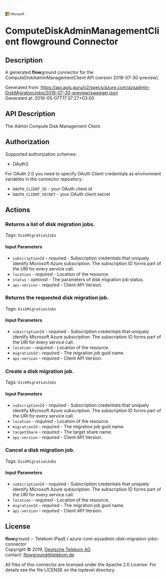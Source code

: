 # ![LOGO](logo.png) ComputeDiskAdminManagementClient **flow**ground Connector

## Description

A generated **flow**ground connector for the ComputeDiskAdminManagementClient API (version 2018-07-30-preview).

Generated from: https://api.apis.guru/v2/specs/azure.com/azsadmin-DiskMigrationJobs/2018-07-30-preview/swagger.json<br/>
Generated at: 2019-05-07T17:37:27+03:00

## API Description

The Admin Compute Disk Management Client.

## Authorization

Supported authorization schemes:
- OAuth2

For OAuth 2.0 you need to specify OAuth Client credentials as environment variables in the connector repository:
* `OAUTH_CLIENT_ID` - your OAuth client id
* `OAUTH_CLIENT_SECRET` - your OAuth client secret

## Actions

### Returns a list of disk migration jobs.

*Tags:* `DiskMigrationJobs`

#### Input Parameters
* `subscriptionId` - _required_ - Subscription credentials that uniquely identify Microsoft Azure subscription. The subscription ID forms part of the URI for every service call.
* `location` - _required_ - Location of the resource.
* `status` - _optional_ - The parameters of disk migration job status.
* `api-version` - _required_ - Client API Version.

### Returns the requested disk migration job.

*Tags:* `DiskMigrationJobs`

#### Input Parameters
* `subscriptionId` - _required_ - Subscription credentials that uniquely identify Microsoft Azure subscription. The subscription ID forms part of the URI for every service call.
* `location` - _required_ - Location of the resource.
* `migrationId` - _required_ - The migration job guid name.
* `api-version` - _required_ - Client API Version.

### Create a disk migration job.

*Tags:* `DiskMigrationJobs`

#### Input Parameters
* `subscriptionId` - _required_ - Subscription credentials that uniquely identify Microsoft Azure subscription. The subscription ID forms part of the URI for every service call.
* `location` - _required_ - Location of the resource.
* `migrationId` - _required_ - The migration job guid name.
* `targetShare` - _required_ - The target share name.
* `api-version` - _required_ - Client API Version.

### Cancel a disk migration job.

*Tags:* `DiskMigrationJobs`

#### Input Parameters
* `subscriptionId` - _required_ - Subscription credentials that uniquely identify Microsoft Azure subscription. The subscription ID forms part of the URI for every service call.
* `location` - _required_ - Location of the resource.
* `migrationId` - _required_ - The migration job guid name.
* `api-version` - _required_ - Client API Version.

## License

**flow**ground :- Telekom iPaaS / azure-com-azsadmin-disk-migration-jobs-connector<br/>
Copyright © 2019, [Deutsche Telekom AG](https://www.telekom.de)<br/>
contact: flowground@telekom.de

All files of this connector are licensed under the Apache 2.0 License. For details
see the file LICENSE on the toplevel directory.
